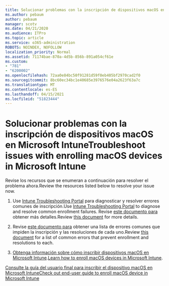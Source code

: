 ```yaml
---
title: Solucionar problemas con la inscripción de dispositivos macOS en Microsoft Intune
ms.author: pebaum
author: pebaum
manager: scotv
ms.date: 04/21/2020
ms.audience: ITPro
ms.topic: article
ms.service: o365-administration
ROBOTS: NOINDEX, NOFOLLOW
localization_priority: Normal
ms.assetid: 71174bae-870a-4d5b-856b-891a054cf61e
ms.custom:
- "781"
- "6200002"
ms.openlocfilehash: 72aa0e84bc50f91281d59f0eb405bf2970cad2f0
ms.sourcegitcommit: 8bc60ec34bc1e40685e3976576e04a2623f63a7c
ms.translationtype: MT
ms.contentlocale: es-ES
ms.lasthandoff: 04/15/2021
ms.locfileid: "51823444"
---
```

# <a name="troubleshoot-issues-with-enrolling-macos-devices-in-microsoft-intune"></a><span data-ttu-id="d62c2-102">Solucionar problemas con la inscripción de dispositivos macOS en Microsoft Intune</span><span class="sxs-lookup"><span data-stu-id="d62c2-102">Troubleshoot issues with enrolling macOS devices in Microsoft Intune</span></span>

<span data-ttu-id="d62c2-103">Revise los recursos que se enumeran a continuación para resolver el problema ahora.</span><span class="sxs-lookup"><span data-stu-id="d62c2-103">Review the resources listed below to resolve your issue now.</span></span>
  
1. <span data-ttu-id="d62c2-104">Use [Intune Troubleshooting Portal](https://devicemanagement.microsoft.com/#blade/Microsoft_Intune_DeviceSettings/TroubleshootBlade) para diagnosticar y resolver errores comunes de inscripción.</span><span class="sxs-lookup"><span data-stu-id="d62c2-104">Use [Intune Troubleshooting Portal](https://devicemanagement.microsoft.com/#blade/Microsoft_Intune_DeviceSettings/TroubleshootBlade) to diagnose and resolve common enrollment failures.</span></span> <span data-ttu-id="d62c2-105">Revise [este documento para](https://docs.microsoft.com/intune/help-desk-operators) obtener más detalles.</span><span class="sxs-lookup"><span data-stu-id="d62c2-105">Review [this document](https://docs.microsoft.com/intune/help-desk-operators) for more details.</span></span>

2. <span data-ttu-id="d62c2-106">Revise [este documento para](https://docs.microsoft.com/troubleshoot/mem/intune/troubleshoot-device-enrollment-in-intune) obtener una lista de errores comunes que impiden la inscripción y las resoluciones de cada uno.</span><span class="sxs-lookup"><span data-stu-id="d62c2-106">Review [this document](https://docs.microsoft.com/troubleshoot/mem/intune/troubleshoot-device-enrollment-in-intune) for a list of common errors that prevent enrollment and resolutions to each.</span></span>

3. <span data-ttu-id="d62c2-107">[Obtenga información sobre cómo inscribir dispositivos macOS en Microsoft Intune](https://docs.microsoft.com/intune/macos-enroll).</span><span class="sxs-lookup"><span data-stu-id="d62c2-107">[Learn how to enroll macOS devices in Microsoft Intune](https://docs.microsoft.com/intune/macos-enroll).</span></span>

[<span data-ttu-id="d62c2-108">Consulte la guía del usuario final para inscribir el dispositivo macOS en Microsoft Intune</span><span class="sxs-lookup"><span data-stu-id="d62c2-108">Check out end-user guide to enroll macOS device in Microsoft Intune</span></span>](https://docs.microsoft.com/intune-user-help/enroll-your-device-in-intune-macos-cp)
  
